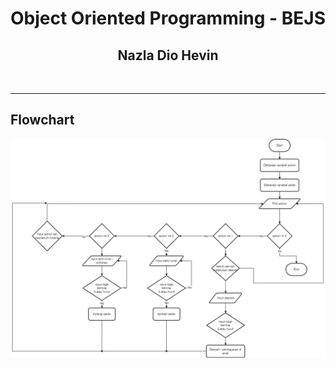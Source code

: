 
<div align="center">
  <h1>Object Oriented Programming - BEJS</h1>
</div>
<div align="center">
  <h2>Nazla Dio Hevin</h2>
</div>

<br/>
<hr/>


## Flowchart
<div>
  <img src="https://github.com/nazladiohevin/081800000000-km7-naz-bankingsystem-ch2/blob/main/flowchart.jpg" width="1200" />
</div>
